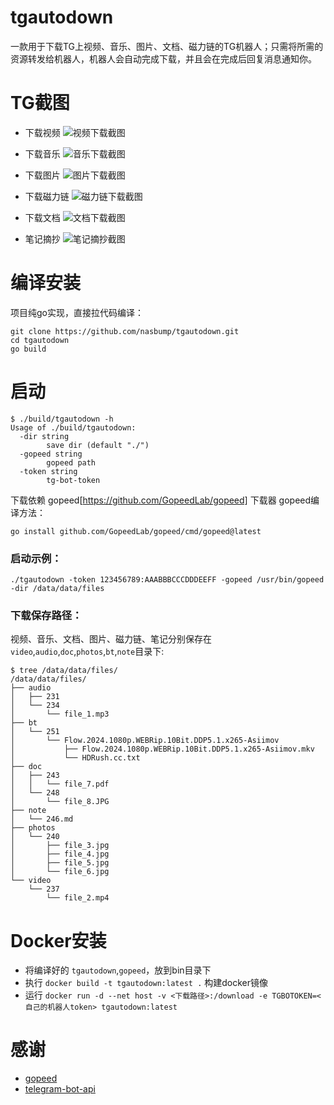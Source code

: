 # tgautodown
一款用于下载TG上视频、音乐、图片、文档、磁力链的TG机器人；只需将所需的资源转发给机器人，机器人会自动完成下载，并且会在完成后回复消息通知你。

# TG截图
- 下载视频
![视频下载截图](https://github.com/nasbump/tgautodown/blob/master/screenshots/download-video.png)

- 下载音乐
![音乐下载截图](https://github.com/nasbump/tgautodown/blob/master/screenshots/download-audio.png)

- 下载图片
![图片下载截图](https://github.com/nasbump/tgautodown/blob/master/screenshots/download-photos.png)

- 下载磁力链
![磁力链下载截图](https://github.com/nasbump/tgautodown/blob/master/screenshots/download-magnet.png)

- 下载文档
![文档下载截图](https://github.com/nasbump/tgautodown/blob/master/screenshots/download-docs.png)

- 笔记摘抄
![笔记摘抄截图](https://github.com/nasbump/tgautodown/blob/master/screenshots/download-note.png)

# 编译安装
项目纯go实现，直接拉代码编译：
```
git clone https://github.com/nasbump/tgautodown.git
cd tgautodown
go build
```

# 启动
```
$ ./build/tgautodown -h
Usage of ./build/tgautodown:
  -dir string
        save dir (default "./")
  -gopeed string
        gopeed path
  -token string
        tg-bot-token
```
下载依赖 gopeed[https://github.com/GopeedLab/gopeed] 下载器
gopeed编译方法：
```
go install github.com/GopeedLab/gopeed/cmd/gopeed@latest
```
### 启动示例：
```
./tgautodown -token 123456789:AAABBBCCCDDDEEFF -gopeed /usr/bin/gopeed -dir /data/data/files
```
### 下载保存路径：
视频、音乐、文档、图片、磁力链、笔记分别保存在`video`,`audio`,`doc`,`photos`,`bt`,`note`目录下:
```
$ tree /data/data/files/
/data/data/files/
├── audio
│   ├── 231
│   └── 234
│       └── file_1.mp3
├── bt
│   └── 251
│       └── Flow.2024.1080p.WEBRip.10Bit.DDP5.1.x265-Asiimov
│           ├── Flow.2024.1080p.WEBRip.10Bit.DDP5.1.x265-Asiimov.mkv
│           └── HDRush.cc.txt
├── doc
│   ├── 243
│   │   └── file_7.pdf
│   └── 248
│       └── file_8.JPG
├── note
│   └── 246.md
├── photos
│   └── 240
│       ├── file_3.jpg
│       ├── file_4.jpg
│       ├── file_5.jpg
│       └── file_6.jpg
└── video
    └── 237
        └── file_2.mp4
```

# Docker安装
- 将编译好的 `tgautodown`,`gopeed`，放到bin目录下
- 执行 `docker build -t tgautodown:latest .` 构建docker镜像
- 运行 `docker run -d --net host -v <下载路径>:/download -e TGBOTOKEN=<自己的机器人token> tgautodown:latest`

# 感谢
- [gopeed](https://github.com/GopeedLab/gopeed)
- [telegram-bot-api](https://github.com/go-telegram-bot-api/telegram-bot-api)